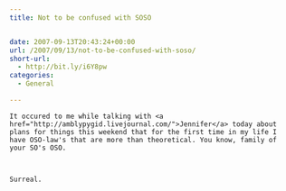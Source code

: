 ```yaml
---
title: Not to be confused with SOSO


date: 2007-09-13T20:43:24+00:00
url: /2007/09/13/not-to-be-confused-with-soso/
short-url:
  - http://bit.ly/i6Y8pw
categories:
  - General

---
```

<div class='microid-mailto+http:sha1:6aab83246922040b3a6d1f9bd36c91d4681732fb'>
  
    It occured to me while talking with <a href="http://amblypygid.livejournal.com/">Jennifer</a> today about plans for things this weekend that for the first time in my life I have OSO-law's that are more than theoretical. You know, family of your SO's OSO.
  
  
  
    Surreal.
  
